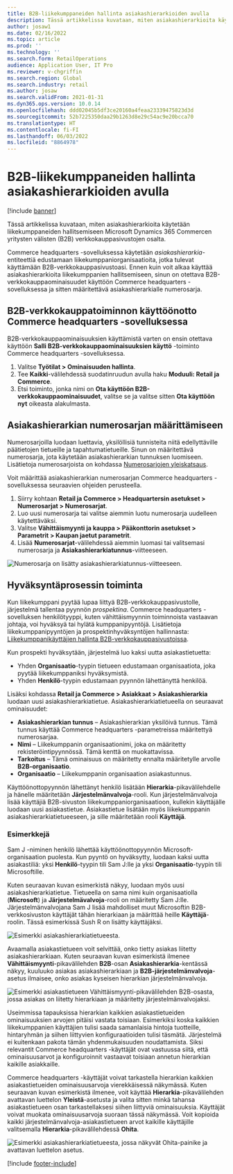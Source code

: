 ```yaml
---
title: B2B-liikekumppaneiden hallinta asiakashierarkioiden avulla
description: Tässä artikkelissa kuvataan, miten asiakashierarkioita käytetään liikekumppaneiden hallitsemiseen Microsoft Dynamics 365 Commercen yritysten välisten (B2B) verkkokauppasivustojen osalta.
author: josaw1
ms.date: 02/16/2022
ms.topic: article
ms.prod: ''
ms.technology: ''
ms.search.form: RetailOperations
audience: Application User, IT Pro
ms.reviewer: v-chgriffin
ms.search.region: Global
ms.search.industry: retail
ms.author: josaw
ms.search.validFrom: 2021-01-31
ms.dyn365.ops.version: 10.0.14
ms.openlocfilehash: ddd02045b5df3ce20160a4feaa23339475823d3d
ms.sourcegitcommit: 52b7225350daa29b1263d8e29c54ac9e20bcca70
ms.translationtype: HT
ms.contentlocale: fi-FI
ms.lasthandoff: 06/03/2022
ms.locfileid: "8864978"
---
```

# <a name="manage-b2b-business-partners-using-customer-hierarchies"></a>B2B-liikekumppaneiden hallinta asiakashierarkioiden avulla

[!include [banner](../../includes/banner.md)]

Tässä artikkelissa kuvataan, miten asiakashierarkioita käytetään liikekumppaneiden hallitsemiseen Microsoft Dynamics 365 Commercen yritysten välisten (B2B) verkkokauppasivustojen osalta.

Commerce headquarters -sovelluksessa käytetään *asiakashierarkia*-entiteettiä edustamaan liikekumppaniorganisaatioita, jotka tulevat käyttämään B2B-verkkokauppasivustoasi. Ennen kuin voit alkaa käyttää asiakashierarkioita liikekumppanien hallitsemiseen, sinun on otettava B2B-verkkokauppaominaisuudet käyttöön Commerce headquarters -sovelluksessa ja sitten määritettävä asiakashierarkialle numerosarja.

## <a name="enable-the-b2b-e-commerce-feature-in-commerce-headquarters"></a>B2B-verkkokauppatoiminnon käyttöönotto Commerce headquarters -sovelluksessa

B2B-verkkokauppaominaisuuksien käyttämistä varten on ensin otettava käyttöön **Salli B2B-verkkokauppaominaisuuksien käyttö** -toiminto Commerce headquarters -sovelluksessa.

1. Valitse **Työtilat \> Ominaisuuden hallinta**.
1. Tee **Kaikki**-välilehdessä suodatinruudun avulla haku **Moduuli: Retail ja Commerce**.
1. Etsi toiminto, jonka nimi on **Ota käyttöön B2B-verkkokauppaominaisuudet**, valitse se ja valitse sitten **Ota käyttöön nyt** oikeasta alakulmasta.

## <a name="define-a-number-sequence-for-the-customer-hierarchy"></a>Asiakashierarkian numerosarjan määrittämiseen

Numerosarjoilla luodaan luettavia, yksilöllisiä tunnisteita niitä edellyttäville päätietojen tietueille ja tapahtumatietueille. Sinun on määritettävä numerosarja, jota käytetään asiakashierarkian tunnuksen luomiseen. Lisätietoja numerosarjoista on kohdassa [Numerosarjojen yleiskatsaus](/dynamics365/fin-ops-core/fin-ops/organization-administration/number-sequence-overview).

Voit määrittää asiakashierarkian numerosarjan Commerce headquarters -sovelluksessa seuraavien ohjeiden perusteella.

1. Siirry kohtaan **Retail ja Commerce \> Headquartersin asetukset \> Numerosarjat \> Numerosarjat**.
1. Luo uusi numerosarja tai valitse aiemmin luotu numerosarja uudelleen käytettäväksi.
1. Valitse **Vähittäismyynti ja kauppa \> Pääkonttorin asetukset \> Parametrit \> Kaupan jaetut parametrit**.
1. Lisää **Numerosarjat**-välilehdessä aiemmin luomasi tai valitsemasi numerosarja ja **Asiakashierarkiatunnus**-viitteeseen.

![Numerosarja on lisätty asiakashierarkiatunnus-viitteeseen.](../media/NumberSequenceCustHierarchy.png)

## <a name="how-the-approval-process-works"></a>Hyväksyntäprosessin toiminta

Kun liikekumppani pyytää lupaa liittyä B2B-verkkokauppasivustolle, järjestelmä tallentaa pyynnön *prospektina*. Commerce headquarters -sovelluksen henkilötyyppi, kuten vähittäismyynnin toiminnoista vastaavan johtaja, voi hyväksyä tai hylätä kumppanipyyntöjä. Lisätietoja liikekumppanipyyntöjen ja prospektinhyväksyntöjen hallinnasta: [Liikekumppanikäyttäjien hallinta B2B-verkkokauppasivustoissa](manage-b2b-users.md).

Kun prospekti hyväksytään, järjestelmä luo kaksi uutta asiakastietuetta:

- Yhden **Organisaatio**-tyypin tietueen edustamaan organisaatiota, joka pyytää liikekumppaniksi hyväksymistä.
- Yhden **Henkilö**-tyypin edustamaan pyynnön lähettänyttä henkilöä.

Lisäksi kohdassa **Retail ja Commerce \> Asiakkaat \> Asiakashierarkia** luodaan uusi asiakashierarkiatietue. Asiakashierarkiatietueella on seuraavat ominaisuudet:

- **Asiakashierarkian tunnus** – Asiakashierarkian yksilöivä tunnus. Tämä tunnus käyttää Commerce headquarters -parametreissa määritettyä numerosarjaa.
- **Nimi** – Liikekumppanin organisaationimi, joka on määritetty rekisteröintipyynnössä. Tämä kenttä on muokattavissa.
- **Tarkoitus** – Tämä ominaisuus on määritetty ennalta määritetylle arvolle **B2B-organisaatio**.
- **Organisaatio** – Liikekumppanin organisaation asiakastunnus.

Käyttöönottopyynnön lähettänyt henkilö lisätään **Hierarkia**-pikavälilehdelle ja hänelle määritetään **Järjestelmänvalvoja**-rooli. Kun järjestelmänvalvoja lisää käyttäjiä B2B-sivuston liikekumppaniorganisaatioon, kullekin käyttäjälle luodaan uusi asiakastietue. Asiakastietue lisätään myös liikekumppanin asiakashierarkiatietueeseen, ja sille määritetään rooli **Käyttäjä**.

### <a name="examples"></a>Esimerkkejä

Sam J -niminen henkilö lähettää käyttöönottopyynnön Microsoft-organisaation puolesta. Kun pyyntö on hyväksytty, luodaan kaksi uutta asiakastiliä: yksi **Henkilö**-tyypin tili Sam J:lle ja yksi **Organisaatio**-tyypin tili Microsoftille.

Kuten seuraavan kuvan esimerkistä näkyy, luodaan myös uusi asiakashierarkiatietue. Tietueella on sama nimi kuin organisaatiolla (**Microsoft**) ja **Järjestelmävalvoja**-rooli on määritetty Sam J:lle. Järjestelmänvalvojana Sam J lisää mahdolliset muut Microsoftin B2B-verkkosivuston käyttäjät tähän hierarkiaan ja määrittää heille **Käyttäjä**-roolin. Tässä esimerkissä Sush R on lisätty käyttäjäksi.

![Esimerkki asiakashierarkiatietueesta.](../media/CustomerHierarchy2.png)

Avaamalla asiakastietueen voit selvittää, onko tietty asiakas liitetty asiakashierarkiaan. Kuten seuraavan kuvan esimerkistä ilmenee **Vähittäismyynti**-pikavälilehden **B2B**-osan **Asiakashierarkia**-kentässä näkyy, kuuluuko asiakas asiakashierarkiaan ja **B2B-järjestelmänvalvoja**-asetus ilmaisee, onko asiakas kyseisen hierarkian järjestelmänvalvoja.

![Esimerkki asiakastietueen Vähittäismyynti-pikavälilehden B2B-osasta, jossa asiakas on liitetty hierarkiaan ja määritetty järjestelmänvalvojaksi.](../media/CustomerHierarchyMapping2.png)

Useimmissa tapauksissa hierarkian kaikkien asiakastietueiden ominaisuuksien arvojen pitäisi vastata toisiaan. Esimerkiksi koska kaikkien liikekumppanien käyttäjien tulisi saada samanlaisia hintoja tuotteille, hintaryhmän ja siihen liittyvien konfiguraatioiden tulisi täsmätä. Järjestelmä ei kuitenkaan pakota tämän yhdenmukaisuuden noudattamista. Siksi relevantit Commerce headquarters -käyttäjät ovat vastuussa siitä, että ominaisuusarvot ja konfiguroinnit vastaavat toisiaan annetun hierarkian kaikille asiakkaille.

Commerce headquarters -käyttäjät voivat tarkastella hierarkian kaikkien asiakastietueiden ominaisuusarvoja vierekkäisessä näkymässä. Kuten seuraavan kuvan esimerkistä ilmenee, voit käyttää **Hierarkia**-pikavälilehden avattavan luettelon **Yleistä**-asetusta ja valita sitten minkä tahansa asiakastietueen osan tarkastellaksesi siihen liittyviä ominaisuuksia. Käyttäjät voivat muokata ominaisuusarvoja suoraan tässä näkymässä. Voit kopioida kaikki järjestelmänvalvoja-asiakastietueen arvot kaikille käyttäjille valitsemalla **Hierarkia**-pikavälilehdessä **Ohita**.

![Esimerkki asiakashierarkiatietueesta, jossa näkyvät Ohita-painike ja avattavan luettelon asetus.](../media/HierarchyDetails2.png)

[!include [footer-include](../../includes/footer-banner.md)]
